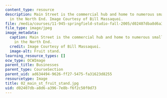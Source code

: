 ```yaml
---
content_type: resource
description: Main Street is the commercial hub and home to numerous small businesses
  in the North End. Image Courtesy of Bill Massaquoi.
file: /media/courses/11-945-springfield-studio-fall-2005/d02407dba8d6a3967e8bf6f2c50f0d73_02_main_st_fruit_stand.jpg
file_type: image/jpeg
image_metadata:
  caption: Main Street is the commercial hub and home to numerous small businesses
    in the North End.
  credit: Image Courtesy of Bill Massaquoi.
  image-alt: Fruit stand.
learning_resource_types: []
ocw_type: OCWImage
parent_title: Businesses
parent_type: CourseSection
parent_uid: ad634494-9626-ff27-5475-fa31623d8255
resourcetype: Image
title: 02_main_st_fruit_stand.jpg
uid: d02407db-a8d6-a396-7e8b-f6f2c50f0d73
---
```

